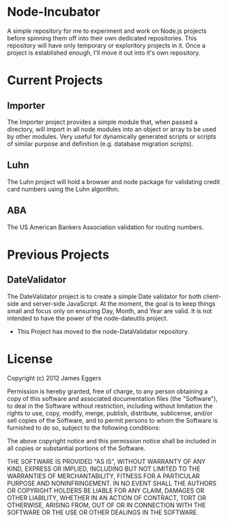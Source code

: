 Node-Incubator
==============

A simple repository for me to experiment and work on Node.js projects before spinning them off into their own dedicated repositories.  This repository will have only temporary or exploritory projects in it.  Once a project is established enough, I'll move it out into it's own repository.

# Current Projects #

## Importer ##

The Importer project provides a simple module that, when passed a directory, will import in all node modules into an object or array to be used by other modules.  Very useful for dynamically generated scripts or scripts of similar purpose and definition (e.g. database migration scripts).

## Luhn ##

The Luhn project will hold a browser and node package for validating credit card numbers using the Luhn algorithm.

## ABA ##

The US American Bankers Association validation for routing numbers.

# Previous Projects #

## DateValidator ##

The DateValidator project is to create a simple Date validator for both client-side and server-side JavaScript. At the moment, the goal is to keep things small and focus only on ensuring Day, Month, and Year are valid.  It is not intended to have the power of the node-dateutils project.

- This Project has moved to the node-DataValidator repository.


# License #

Copyright (c) 2012 James Eggers

Permission is hereby granted, free of charge, to any person obtaining a copy of this software and associated documentation files (the "Software"), to deal in the Software without restriction, including without limitation the rights to use, copy, modify, merge, publish, distribute, sublicense, and/or sell copies of the Software, and to permit persons to whom the Software is furnished to do so, subject to the following conditions:

The above copyright notice and this permission notice shall be included in all copies or substantial portions of the Software.

THE SOFTWARE IS PROVIDED "AS IS", WITHOUT WARRANTY OF ANY KIND, EXPRESS OR IMPLIED, INCLUDING BUT NOT LIMITED TO THE WARRANTIES OF MERCHANTABILITY, FITNESS FOR A PARTICULAR PURPOSE AND NONINFRINGEMENT. IN NO EVENT SHALL THE AUTHORS OR COPYRIGHT HOLDERS BE LIABLE FOR ANY CLAIM, DAMAGES OR OTHER LIABILITY, WHETHER IN AN ACTION OF CONTRACT, TORT OR OTHERWISE, ARISING FROM, OUT OF OR IN CONNECTION WITH THE SOFTWARE OR THE USE OR OTHER DEALINGS IN THE SOFTWARE.